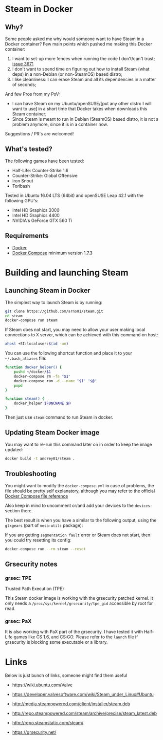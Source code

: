 # Steam in Docker

## Why?

Some people asked me why would someone want to have Steam in a Docker container?
Few main points which pushed me making this Docker container:

1. I want to set-up more fences when running the code I don't/can't trust; [issue 3671](https://github.com/valvesoftware/steam-for-linux/issues/3671)
2. I don't want to spend time on figuring out how to install Steam (what deps) in a non-Debian (or non-SteamOS) based distro;
3. I like cleanliness: I can erase Steam and all its dependencies in a matter of seconds;

And few Pros from my PoV:

- I can have Steam on my Ubuntu/openSUSE/[put any other distro I will want to use] in a short time that Docker takes when downloads this Steam container;
- Since Steam is meant to run in Debian (SteamOS) based distro, it is not a problem anymore, since it is in a container now.

Suggestions / PR's are welcomed!

## What's tested?

The following games have been tested:

- Half-Life: Counter-Strike 1.6
- Counter-Strike: Global Offensive
- Iron Snout
- Toribash

Tested in Ubuntu 16.04 LTS (64bit) and openSUSE Leap 42.1
with the following GPU's:

- Intel HD Graphics 3000
- Intel HD Graphics 4400
- NVIDIA's GeForce GTX 560 Ti

## Requirements

- [Docker](https://www.docker.com/)
- [Docker Compose](https://docs.docker.com/compose/) minimum version 1.7.3

# Building and launching Steam

## Launching Steam in Docker

The simplest way to launch Steam is by running:

```sh
git clone https://github.com/arno01/steam.git
cd steam
docker-compose run steam
```

If Steam does not start, you may need to allow your user making local
connections to X server, which can be achieved with this command on host:

```sh
xhost +SI:localuser:$(id -un)
```

You can use the following shortcut function and place it to your `~/.bash_aliases` file:

```sh
function docker_helper() {
    pushd ~/docker/$1
    docker-compose rm -fa "$1"
    docker-compose run -d --name "$1" "$@"
    popd
}

function steam() {
    docker_helper $FUNCNAME $@
}
```

Then just use `steam` command to run Steam in docker.

## Updating Steam Docker image

You may want to re-run this command later on in order to keep the image updated:

```sh
docker build -t andrey01/steam .
```

## Troubleshooting

You might want to modify the `docker-compose.yml` in case of problems, the file should be pretty self explanatory, although you may refer to the official [Docker Compose file reference](https://docs.docker.com/compose/compose-file/)

Also keep in mind to uncomment or/and add your devices to the `devices:` section there.

The best result is when you have a similar to the following output, using the `glxgears` (part of `mesa-utils` package):

If you are getting `segmentation fault` error or Steam does not start, then you could try resetting its config:

```sh
docker-compose run --rm steam --reset
```

## Grsecurity notes

### grsec: TPE

Trusted Path Execution (TPE)

This Steam docker image is working with the grsecurity patched kernel.
It only needs a `/proc/sys/kernel/grsecurity/tpe_gid` accessible by root for read.


### grsec: PaX

It is also working with PaX part of the grsecurity.
I have tested it with Half-Life games like CS 1.6, and CS:GO.
Please refer to the `launch` file if grsecurity is blocking some executable or a library.


# Links

Below is just bunch of links, someone might find them useful

- https://wiki.ubuntu.com/Valve

- https://developer.valvesoftware.com/wiki/Steam_under_Linux#Ubuntu

- http://media.steampowered.com/client/installer/steam.deb

- http://repo.steampowered.com/steam/archive/precise/steam_latest.deb

- http://repo.steamstatic.com/steam/

- https://grsecurity.net/
